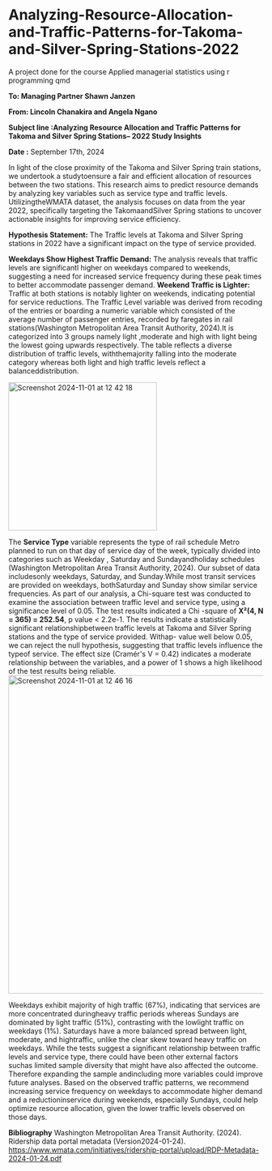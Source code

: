 # Analyzing-Resource-Allocation-and-Traffic-Patterns-for-Takoma-and-Silver-Spring-Stations-2022
A project done for the course Applied managerial statistics using r programming qmd

**To: Managing Partner Shawn Janzen**

**From: Lincoln Chanakira and Angela Ngano**

**Subject line :Analyzing Resource Allocation and Traffic Patterns for Takoma and Silver Spring Stations– 2022 Study Insights**

**Date :** September 17th, 2024

In light of the close proximity of the Takoma and Silver Spring train stations, we undertook a studytoensure a fair and efficient allocation of resources between the two stations. This research aims to predict resource demands by analyzing key variables such as service type and traffic levels. UtilizingtheWMATA dataset, the analysis focuses on data from the year 2022, specifically targeting the TakomaandSilver Spring stations to uncover actionable insights for improving service efficiency. 

**Hypothesis Statement:** The Traffic levels at Takoma and Silver Spring stations in 2022 have a significant impact on the type of service provided. 

**Weekdays Show Highest Traffic Demand:** The analysis reveals that traffic levels are significantl higher on weekdays compared to weekends, suggesting a need for increased service frequency during these peak times to better accommodate passenger demand. 
**Weekend Traffic is Lighter:** Traffic at both stations is notably lighter on weekends, indicating potential for service reductions. The Traffic Level variable was derived from
recoding of the entries or boarding a numeric variable which consisted of the average number of passenger entries, recorded by faregates in rail stations(Washington Metropolitan Area Transit Authority, 2024).It is categorized into 3 groups namely light ,moderate and high with light being the lowest going upwards respectively. The table reflects a diverse distribution of traffic levels, withthemajority falling into the moderate category whereas both light and high traffic levels reflect a balanceddistribution.

<img width="293" alt="Screenshot 2024-11-01 at 12 42 18" src="https://github.com/user-attachments/assets/4f713d72-3afc-4ddb-8f6f-eecd513ab56c">

The **Service Type** variable represents the type of rail schedule Metro planned to run on that day of service day of the week, typically divided into categories such as Weekday , Saturday and Sundayandholiday schedules (Washington Metropolitan Area Transit Authority, 2024). Our subset of data includesonly weekdays, Saturday, and Sunday.While most transit services are provided on weekdays, bothSaturday and Sunday show similar service frequencies. As part of our analysis, a Chi-square test was conducted to examine the association between traffic level and service type, using a significance level of 0.05. The test results indicated a Chi -square of **X²(4, N = 365) = 252.54**, p value < 2.2e-1. The results indicate a statistically significant relationshipbetween traffic levels at Takoma and Silver Spring stations and the type of service provided. Withap- value well below 0.05, we can reject the null hypothesis, suggesting that traffic levels influence the typeof service. The effect size (Cramér's V = 0.42) indicates a moderate relationship between the variables, and a power of 1 shows a high likelihood of the test results being reliable.
<img width="629" alt="Screenshot 2024-11-01 at 12 46 16" src="https://github.com/user-attachments/assets/fe22d49d-df90-4fe0-9604-9c547098b17a">


Weekdays exhibit majority of high traffic (67%), indicating that services are more concentrated duringheavy traffic periods whereas Sundays are dominated by light traffic (51%), contrasting with the lowlight traffic on weekdays (1%). Saturdays have a more balanced spread between light, moderate, and hightraffic, unlike the clear skew toward heavy traffic on weekdays. While the tests suggest a significant relationship between traffic levels and service type, there could have been other external factors suchas
limited sample diversity that might have also affected the outcome. Therefore expanding the sample andincluding more variables could improve future analyses. Based on the observed traffic patterns, we recommend increasing service frequency on weekdays to accommodate higher demand and a reductioninservice during weekends, especially Sundays, could help optimize resource allocation, given the lower traffic levels observed on those days. 

**Bibliography**
Washington Metropolitan Area Transit Authority. (2024). Ridership data portal metadata (Version2024-01-24). https://www.wmata.com/initiatives/ridership-portal/upload/RDP-Metadata-2024-01-24.pdf
